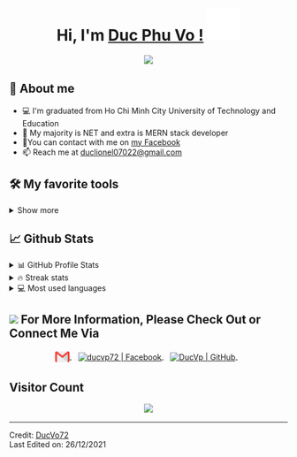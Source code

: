  
 
 <h1 align="center">Hi, I'm <a href="https://github.com/ducvp72">Duc Phu Vo !<a>
 <img src="https://github.com/Kathryn-Jie/Kathryn-Jie/blob/main/wave.gif" width="60px" /></h1>
  
<p align="center">
 <a href="#"><img src="https://readme-typing-svg.herokuapp.com/?lines=Always%20learning%20new%20things&font=Fira%20Code&center=true&width=440&height=45&color=f75c7e&vCenter=true&size=22"></a>
</p>
  

  
## 📖 About me
* 💻 I'm graduated from Ho Chi Minh City University of Technology and Education
* 🎨 My majority is NET and extra is MERN stack developer
* 🔗You can contact with me on [my Facebook](https://www.facebook.com/DerrickVo72/)
* 📫 Reach me at duclionel07022@gmail.com
  

   
<!-- ## 🙋‍♂️ Connect with me
<p align="left">
  <a href="https://www.youtube.com/channel/UCcX4aonOsnrBRbyJhBaQH1Q"><img alt="Youtube" title="Youtube" src="https://img.shields.io/badge/-YouTube-red?style=for-the-badge&logo=youtube&logoColor=white"/></a>
</p> -->

## 🛠️ My favorite tools
<details>
<summary>  Show more </summary>
    
  ### 👨‍💻 Programming languages
  <div>
    
   #### 🔥 Mainstream Programming languages
<p>
     <a href="#"><img alt="C#" src="https://custom-icon-badges.herokuapp.com/badge/C%23-68217A.svg?logo=cs2&logoColor=white"></a>
    <a href="https://github.com/search?q=user%3ADenverCoder1+language%3Acss"><img alt="CSS" src="https://img.shields.io/badge/CSS-1572B6.svg?logo=css3&logoColor=white"></a>
      <a href="https://github.com/search?q=user%3ADenverCoder1+language%3Asass"><img alt="SASS" src="https://img.shields.io/badge/Sass-hotpink.svg?logo=SASS&logoColor=white"></a>
    <a href="https://github.com/search?q=user%3ADenverCoder1+language%3Ahtml"><img alt="HTML" src="https://img.shields.io/badge/HTML-E34F26.svg?logo=html5&logoColor=white"></a>
    <a href="https://github.com/search?q=user%3ADenverCoder1+language%3Ajavascript"><img alt="JavaScript" src="https://img.shields.io/badge/JavaScript-F7DF1E.svg?logo=javascript&logoColor=black"></a>
    <a href="https://github.com/search?q=user%3ADenverCoder1+language%3Ajavascript"><img alt="Node.js" src="https://img.shields.io/badge/Node.js-43853D.svg?logo=node.js&logoColor=white"></a>
    <a href="https://github.com/search?q=user%3ADenverCoder1+language%3Apython"><img alt="Python" src="https://img.shields.io/badge/Python-14354C.svg?logo=python&logoColor=white"></a>
    <a href="https://github.com/search?q=user%3ADenverCoder1+language%3Asql"><img alt="SQL" src="https://custom-icon-badges.herokuapp.com/badge/SQL-025E8C.svg?logo=database&logoColor=white"></a>
    <a href="https://github.com/search?q=user%3ADenverCoder1+language%3Asvg"><img alt="SVG+XML" src="https://img.shields.io/badge/SVG%2BXML-e0982c.svg?logo=svg&logoColor=white"></a>
    <a href="https://github.com/search?q=user%3ADenverCoder1+language%3AtypeScript"><img alt="TypeScript" src="https://img.shields.io/badge/TypeScript-007ACC.svg?logo=typescript&logoColor=white"></a>
  </p>
    
   #### (*)Know the basics Programming languages
  <p>
      <a href="#"><img alt="C" src="https://custom-icon-badges.herokuapp.com/badge/C-03599C.svg?logo=c-in-hexagon&logoColor=white"></a>
    <a href="#"><img alt="C++" src="https://custom-icon-badges.herokuapp.com/badge/C++-9C033A.svg?logo=cpp2&logoColor=white"></a>
    <a href="#"><img alt="C#" src="https://custom-icon-badges.herokuapp.com/badge/C%23-68217A.svg?logo=cs2&logoColor=white"></a>
      <a href="https://github.com/search?q=user%3ADenverCoder1+language%3Ajava"><img alt="Java" src="https://img.shields.io/badge/Java-007396.svg?logo=java&logoColor=white"></a>
      <a href="https://github.com/search?q=user%3ADenverCoder1+language%3Akotlin"><img alt="Kotlin" src="https://img.shields.io/badge/Kotlin-0095D5.svg?  logo=Kotlin&logoColor=white"></a>
</p>
    
 </div>
  
  ### 🧰 Frameworks and libraries
  
  <p>
        <a href="#"><img alt="React" src="https://img.shields.io/badge/React-20232a.svg?logo=react&logoColor=%2361DAFB"></a>
     <a href="#"><img alt="tailwindvss" src="https://img.shields.io/badge/tailwindcss-%2338B2AC.svg?logo=tailwind-css&logoColor=white"></a>
         <a href="#"><img alt="tailwindvss" src="https://img.shields.io/badge/MUI-%230081CB.svg?logo=material-ui&logoColor=white"></a>
     <a href="#"><img alt="redux" src="https://img.shields.io/badge/redux-%23593d88.svg?logo=redux&logoColor=white"></a>
    <a href="#"><img alt="Bootstrap" src="https://img.shields.io/badge/Bootstrap-7952B3.svg?logo=bootstrap&logoColor=white"></a>
             <a href="#"><img alt="tailwindvss" src="https://img.shields.io/badge/Socket.io-black?logo=socket.io&badgeColor=010"></a>
        <a href="#"><img alt="node.js" src="https://img.shields.io/badge/node.js-6DA55F?logo=node.js&logoColor=white"></a>
    <a href="#"><img alt="Express.js" src="https://img.shields.io/badge/Express.js-404d59.svg?logo=express&logoColor=white"></a>
    <a href="#"><img alt="WPF (.Net)" src="https://img.shields.io/badge/WPF-5C2D91?logo=.net&logoColor=white"></a>
</p>

  
  ### 🗄️ Databases and cloud hosting
 
  <p>
    <a href="#"><img alt="GitHub Pages" src="https://img.shields.io/badge/GitHub%20Pages-327FC7.svg?logo=github&logoColor=white"></a>
    <a href="#"><img alt="Heroku" src="https://img.shields.io/badge/Heroku-430098.svg?logo=heroku&logoColor=white"></a>
       <a href="#"><img alt="Docker" src="https://img.shields.io/badge/docker-%230db7ed.svg?logo=docker&logoColor=white"></a>
    <a href="#"><img alt="MongoDB" src ="https://img.shields.io/badge/MongoDB-4ea94b.svg?logo=mongodb&logoColor=white"></a>
<!--     <a href="#"><img alt="MySQL" src="https://img.shields.io/badge/MySQL-00f.svg?logo=mysql&logoColor=white"></a>
    <a href="#"><img alt="SQLite" src ="https://img.shields.io/badge/SQLite-07405e.svg?logo=sqlite&logoColor=white"></a> -->
</p>
  
  ### 💻 Software and tools
  
  <p>
     <a href="#"><img alt="Visual Studio Code" src="https://img.shields.io/badge/Visual%20Studio%20Code-0078d7.svg?logo=visual-studio-code&logoColor=white"></a>
     <a href="#"><img alt="Postman" src="https://img.shields.io/badge/Postman-FF6C37?logo=postman&logoColor=white"></a>
     <a href="#"><img alt="Stack Overflow" src="https://img.shields.io/badge/-Stack%20Overflow-FE7A16?logo=stack-overflow&logoColor=white"></a>
    <a href="#"><img alt="Android" src="https://img.shields.io/badge/Android-3DDC84?logo=android&logoColor=white"></a>
    <a href="#"><img alt="Android Studio" src="https://img.shields.io/badge/Android%20Studio-008678.svg?logo=android-studio&logoColor=white"></a>
    <a href="#"><img alt="Codepen" src="https://img.shields.io/badge/Codepen-000000.svg?logo=codepen&logoColor=white"></a>
    <a href="#"><img alt="Git" src="https://img.shields.io/badge/Git-F05033.svg?logo=git&logoColor=white"></a>
</p>
</details>
  

## 📈 Github Stats
<details>
  <summary>📊 GitHub Profile Stats</summary>
  <br/>
  <p align="center">
   <a href="https://github.com/ducvp72/github-readme-stats"><img alt="DucVo72's Github Stats" src="https://github-readme-stats.vercel.app/api?username=ducvp72&show_icons=true&theme=tokyonight" /></a>
    </p>
</details>

  <details>
  <summary>🔥 Streak stats</summary>
  <br/>
<p align="center">
  <a href="https://github.com/ducvp72/github-readme-streak-stats">
    <img title="🔥 Get streak stats for your profile at git.io/streak-stats" alt="ducvp72's streak" src="https://github-readme-streak-stats.herokuapp.com/?user=ducvp72&theme=tokyonight&hide_border=true"/>
  </a>
</p>
</details>
  
<details> 
  <summary>💻 Most used languages</summary>
  <br/>
  <p align="center">
  <a href="#"><img alt="ducvp72's Top Languages" src="https://github-readme-stats.vercel.app/api/top-langs/?username=ducvp72&langs_count=8&layout=compact&theme=tokyonight&hide_border=true&bg_color=1F222E&title_color=#70a4fc&icon_color=F8D866&hide=Jupyter%20Notebook" width="500px  height="192px"/></a>
  <br/> 
  
#### (*)Note: This chart is only a metric of which languages my public code on GitHub consists of and does not reflect my experience or skill level.
</p>
</details>

<!--<details>
  <summary>⚡ Recent GitHub Activity</summary>
  <br/>
<!--START_SECTION:activity-->
<!--START_SECTION:activity-->
<!--💪 Working on: Vn-Social Network: (https://github.com/ducvp72/E-Social-MXH)-->
<!-- 2. 🗣 Commented on 
3. 🎉 Merged PR 
4. ❗️ Closed issue 
5. 💪 Opened PR  -->
<!--END_SECTION:activity-->
</details>
<!--END_SECTION:activity-->
</details>

<!--<details>
  <summary>🚀 My Latest Update</summary><br/>
<p align="center">
  
  [![Readme Card](https://github-readme-stats.vercel.app/api/pin/?username=ducvp72&repo=E-Social-MXH&theme=tokyonight)](https://github.com/ducvp72/E-Social-MXH)

</p> 
</details><br/>-->

 <!-- Social icons section -->
## <img src='https://raw.githubusercontent.com/ShahriarShafin/ShahriarShafin/main/Assets/handshake.gif' width="80px"> For More Information, Please Check Out or Connect Me Via
<p align="center">
  <a href="mailto:tien.huynhlt.tn@gmail.com" >
    <img align="center" alt="ducvp72 | Gmail" width="26px" src="https://github.com/SatYu26/SatYu26/blob/master/Assets/Gmail.svg" />
  </a> &nbsp;&nbsp;
  
<!--   <a href="#" target="_blank">
    <img align="center" alt="ducvp72 | Linkedin" width="24px" src="https://github.com/SatYu26/SatYu26/blob/master/Assets/Linkedin.svg" />
  </a> &nbsp;&nbsp; -->
  
  <a href="https://www.facebook.com/DerrickVo72/" target="_blank">
      <img align="center" alt="ducvp72 | Facebook" width="24px" src="https://upload.wikimedia.org/wikipedia/en/thumb/0/04/Facebook_f_logo_%282021%29.svg/100px-Facebook_f_logo_%282021%29.svg.png" />
  </a> &nbsp;&nbsp;
  
<!--   <a href="#" target="_blank">
    <img align="center" alt="ducvp72 | Instagram" width="24px" src="https://github.com/SatYu26/SatYu26/blob/master/Assets/Instagram.svg" />
  </a> &nbsp;&nbsp; -->
  
  <a href="https://github.com/ducvp72" target="_blank">
    <img align="center" alt="DucVp | GitHub" width="26px" src="https://upload.wikimedia.org/wikipedia/commons/thumb/a/ae/Github-desktop-logo-symbol.svg/1024px-Github-desktop-logo-symbol.svg.png" />
  </a> &nbsp;&nbsp;
<p> 
   
## **Visitor Count**
 <p align="center"> 
  <img src="https://profile-counter.glitch.me/ducvp72/count.svg" />
</p>
   
  <div align="center">
<!--   <img src="https://github.com/Pepyn0/Pepyn0/raw/output/github-contribution-grid-snake.svg" alt="snake"></center> -->
</div>
 
------

Credit: [DucVo72](https://github.com/ducvp72)
<br/>
Last Edited on: 26/12/2021
